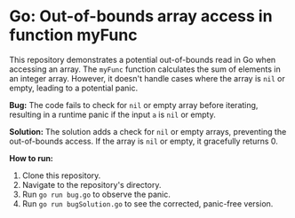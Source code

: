 # Go: Out-of-bounds array access in function myFunc

This repository demonstrates a potential out-of-bounds read in Go when accessing an array.  The `myFunc` function calculates the sum of elements in an integer array. However, it doesn't handle cases where the array is `nil` or empty, leading to a potential panic.

**Bug:** The code fails to check for `nil` or empty array before iterating, resulting in a runtime panic if the input `a` is `nil` or empty.

**Solution:** The solution adds a check for `nil` or empty arrays, preventing the out-of-bounds access.  If the array is `nil` or empty, it gracefully returns 0.

**How to run:**
1. Clone this repository.
2. Navigate to the repository's directory.
3. Run `go run bug.go` to observe the panic.
4. Run `go run bugSolution.go` to see the corrected, panic-free version.